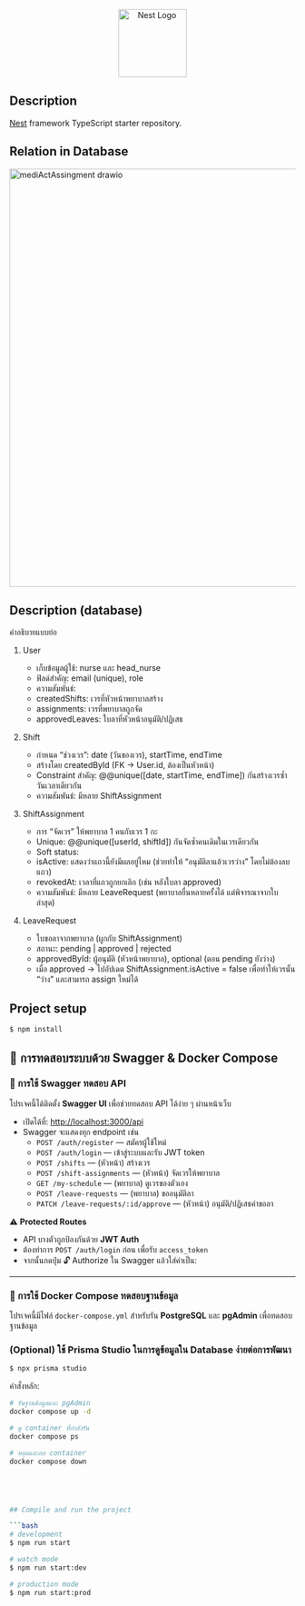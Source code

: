 <p align="center">
  <a href="http://nestjs.com/" target="blank"><img src="https://nestjs.com/img/logo-small.svg" width="120" alt="Nest Logo" /></a>
</p>

[circleci-image]: https://img.shields.io/circleci/build/github/nestjs/nest/master?token=abc123def456
[circleci-url]: https://circleci.com/gh/nestjs/nest

## Description

[Nest](https://github.com/nestjs/nest) framework TypeScript starter repository.

## Relation in Database

<img width="712" height="736" alt="mediActAssingment drawio" src="https://github.com/user-attachments/assets/2f841c86-2d35-4054-b422-7b5793c08273" />

## Description (database)

คำอธิบายแบบย่อ

1. User
   - เก็บข้อมูลผู้ใช้: nurse และ head_nurse
   - ฟิลด์สำคัญ: email (unique), role
   - ความสัมพันธ์:
   - createdShifts: เวรที่หัวหน้าพยาบาลสร้าง
   - assignments: เวรที่พยาบาลถูกจัด
   - approvedLeaves: ใบลาที่หัวหน้าอนุมัติ/ปฏิเสธ

2. Shift
   - กำหนด “ช่วงเวร”: date (วันของเวร), startTime, endTime
   - สร้างโดย createdById (FK → User.id, ต้องเป็นหัวหน้า)
   - Constraint สำคัญ: @@unique([date, startTime, endTime]) กันสร้างเวรซ้ำวันเวลาเดียวกัน
   - ความสัมพันธ์: มีหลาย ShiftAssignment

3. ShiftAssignment
   - การ “จัดเวร” ให้พยาบาล 1 คนกับเวร 1 กะ
   - Unique: @@unique([userId, shiftId]) กันจัดซ้ำคนเดิมในเวรเดียวกัน
   - Soft status:
   - isActive: แสดงว่าแถวนี้ยังมีผลอยู่ไหม (ช่วยทำให้ “อนุมัติลาแล้วเวรว่าง” โดยไม่ต้องลบแถว)
   - revokedAt: เวลาที่แถวถูกยกเลิก (เช่น หลังใบลา approved)
   - ความสัมพันธ์: มีหลาย LeaveRequest (พยาบาลยื่นหลายครั้งได้ แต่พิจารณาจากใบล่าสุด)

4. LeaveRequest
   - ใบขอลาจากพยาบาล (ผูกกับ ShiftAssignment)
   - สถานะ: pending | approved | rejected
   - approvedById: ผู้อนุมัติ (หัวหน้าพยาบาล), optional (ตอน pending ยังว่าง)
   - เมื่อ approved → ไปอัปเดต ShiftAssignment.isActive = false เพื่อทำให้เวรนั้น “ว่าง” และสามารถ assign ใหม่ได้

## Project setup

```bash
$ npm install
```

## 🧪 การทดสอบระบบด้วย Swagger & Docker Compose

### 🚀 การใช้ Swagger ทดสอบ API

โปรเจคนี้ได้ติดตั้ง **Swagger UI** เพื่อช่วยทดสอบ API ได้ง่าย ๆ ผ่านหน้าเว็บ

- เปิดได้ที่: [http://localhost:3000/api](http://localhost:3000/api)
- Swagger จะแสดงทุก endpoint เช่น
  - `POST /auth/register` — สมัครผู้ใช้ใหม่
  - `POST /auth/login` — เข้าสู่ระบบและรับ JWT token
  - `POST /shifts` — (หัวหน้า) สร้างเวร
  - `POST /shift-assignments` — (หัวหน้า) จัดเวรให้พยาบาล
  - `GET /my-schedule` — (พยาบาล) ดูเวรของตัวเอง
  - `POST /leave-requests` — (พยาบาล) ขออนุมัติลา
  - `PATCH /leave-requests/:id/approve` — (หัวหน้า) อนุมัติ/ปฏิเสธคำขอลา

⚠️ **Protected Routes**

- API บางตัวถูกป้องกันด้วย **JWT Auth**
- ต้องทำการ `POST /auth/login` ก่อน เพื่อรับ `access_token`
- จากนั้นกดปุ่ม 🔓 Authorize ใน Swagger แล้วใส่ค่าเป็น:

---

### 🐳 การใช้ Docker Compose ทดสอบฐานข้อมูล

โปรเจคนี้มีไฟล์ `docker-compose.yml` สำหรับรัน **PostgreSQL** และ **pgAdmin** เพื่อทดสอบฐานข้อมูล

### (Optional) ใช้ Prisma Studio ในการดูข้อมูลใน Database ง่ายต่อการพัฒนา

```bash
$ npx prisma studio
```

คำสั่งหลัก:

````bash
# รันฐานข้อมูลและ pgAdmin
docker compose up -d

# ดู container ที่กำลังรัน
docker compose ps

# หยุดและลบ container
docker compose down





## Compile and run the project

```bash
# development
$ npm run start

# watch mode
$ npm run start:dev

# production mode
$ npm run start:prod
````
